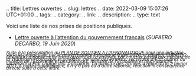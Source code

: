 .. title: Lettres ouvertes
.. slug: lettres
.. date: 2022-03-09 15:07:26 UTC+01:00
.. tags: 
.. category: 
.. link: 
.. description: 
.. type: text

Voici une liste de nos prises de positions publiques.

- [Lettre ouverte à l’attention du gouvernement francais](https://drive.google.com/file/d/144PwEGdya0rvpkUNEb1qsz2UqGmSX6u5/view?usp=sharing) (*SUPAERO DECARBO, 19 Juin 2020*)

<span style="line-height:0.5;font-size:12px;font-style: italic;">Suite à la présentation du <a href=https://www.economie.gouv.fr/plan-soutien-aeronautique>PLAN DE SOUTIEN A L'AERONAUTIQUE pour une industrie verte et compétitive</a> par le gouvernement francais le 9 juin 2020, le collectif SUPAERO DECARBO a publié cette lettre ouverte et l'a envoyée par courrier postal aux ministre de la Transition écologique et solidaire, ministre des Armées, secrétaire d’État auprès du ministre de l’Économie et des Finances, ministre de l’Économie et des Finances, secrétaire d’État chargé des Transports. La ministre des Armées a répondu le 2 février 2021. A notre connaissance, il n'y a pas eu d'autre réponse, réaction ni conséquence directe suite à cette lettre.</span>